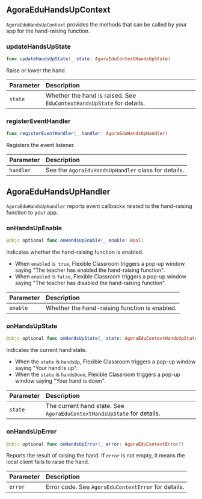 ## AgoraEduHandsUpContext

`AgoraEduHandsUpContext` provides the methods that can be called by your app for the hand-raising function.

### updateHandsUpState

```swift
func updateHandsUpState(_ state: AgoraEduContextHandsUpState)
```

Raise or lower the hand.

| Parameter | Description |
| :------ | :---------------------------------------- |
| `state` | Whether the hand is raised. See `EduContextHandsUpState` for details. |

### registerEventHandler

```swift
func registerEventHandler(_ handler: AgoraEduHandsUpHandler)
```

Registers the event listener.

| Parameter | Description |
| :-------- | :--------------------------------- |
| `handler` | See the `AgoraEduHandsUpHandler` class for details. |

## AgoraEduHandsUpHandler

`AgoraEduHandsUpHandler` reports event callbacks related to the hand-raising function to your app.

### onHandsUpEnable

```swift
@objc optional func onHandsUpEnable(_ enable: Bool)
```

Indicates whether the hand-raising function is enabled.

- When `enabled` is` true`, Flexible Classroom triggers a pop-up window saying "The teacher has enabled the hand-raising function".
- When `enabled` is `false`, Flexible Classroom triggers a pop-up window saying "The teacher has disabled the hand-raising function".

| Parameter | Description |
| :------- | :------------- |
| `enable` | Whether the hand-raising function is enabled. |

### onHandsUpState

```swift
@objc optional func onHandsUpState(_ state: AgoraEduContextHandsUpState)
```

Indicates the current hand state.

- When the `state` is `handsUp`, Flexible Classroom triggers a pop-up window saying "Your hand is up".
- When the `state` is `handsDown`, Flexible Classroom triggers a pop-up window saying "Your hand is down".

| Parameter | Description |
| :------ | :------------------------------------------------- |
| `state` | The current hand state. See `AgoraEduContextHandsUpState` for details. |

### onHandsUpError

```swift
@objc optional func onHandsUpError(_ error: AgoraEduContextError?)
```

Reports the result of raising the hand.  If `error` is not empty, it means the local client fails to raise the hand.

| Parameter | Description |
| :------ | :------------------------------------ |
| `error` | Error code. See `AgoraEduContextError` for details. |
